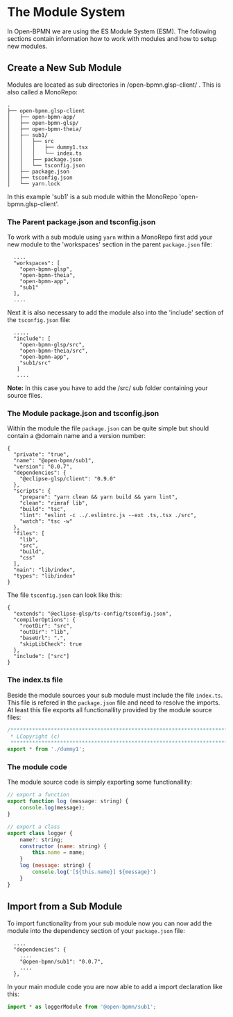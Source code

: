 # The Module System

In Open-BPMN we are using the ES Module System (ESM). The following sections contain information how to work with modules and how to setup new modules.


## Create a New Sub Module

Modules are located as sub directories in /open-bpmn.glsp-client/ . This is also called a MonoRepo:

	.
	├── open-bpmn.glsp-client
	│   ├── open-bpmn-app/
	│   ├── open-bpmn-glsp/
	│   ├── open-bpmn-theia/
	│   ├── sub1/
	│   │   ├── src
	│   │   │   ├── dummy1.tsx
	│   │   │   └── index.ts
	│   │   ├── package.json
	│   │   └── tsconfig.json		
	│   ├── package.json
	│   ├── tsconfig.json
	│   └── yarn.lock


In this example 'sub1' is a sub module within the MonoRepo 'open-bpmn.glsp-client'.


### The Parent package.json and tsconfig.json

To work with a sub module using `yarn` within a MonoRepo first add your new module to the 'workspaces' section in the parent `package.json` file:

	  ....
	  "workspaces": [
	    "open-bpmn-glsp",
	    "open-bpmn-theia",
	    "open-bpmn-app",
	    "sub1"
	  ],
	  ....

Next it is also necessary to add the module also into the 'include' section of the `tsconfig.json` file:

	  .....
	  "include": [
		"open-bpmn-glsp/src", 
		"open-bpmn-theia/src", 
		"open-bpmn-app",
		"sub1/src"
	   ]
	   ....

**Note:** In this case you have to add the /src/ sub folder containing your source files. 


### The Module package.json and tsconfig.json

Within the module the file `package.json` can be quite simple but should contain a @domain name and a version number:

	{
	  "private": "true",
	  "name": "@open-bpmn/sub1",
	  "version": "0.0.7",
	  "dependencies": {
	    "@eclipse-glsp/client": "0.9.0"
	  },
	  "scripts": {
	    "prepare": "yarn clean && yarn build && yarn lint",
	    "clean": "rimraf lib",
	    "build": "tsc",
	    "lint": "eslint -c ../.eslintrc.js --ext .ts,.tsx ./src",
	    "watch": "tsc -w"
	  },
	  "files": [
	    "lib",
	    "src",
	    "build",
	    "css"
	  ],
	  "main": "lib/index",
	  "types": "lib/index"
	}

The file `tsconfig.json` can look like this:

	{
	  "extends": "@eclipse-glsp/ts-config/tsconfig.json",
	  "compilerOptions": {
	    "rootDir": "src",
	    "outDir": "lib",
	    "baseUrl": ".",
	    "skipLibCheck": true
	  },
	  "include": ["src"]
	}

### The index.ts file

Beside the module sources your sub module must include the file `index.ts`. This file is refered in the `package.json` file and need to resolve the imports. At least this file exports all functionallity provided by the module source files:


````javascript
/********************************************************************************
 * LCopyright (c) 
 ********************************************************************************/
export * from './dummy1';
````


### The module code

The module source code is simply exporting some functionallity:


````javascript
// export a function
export function log (message: string) {
	console.log(message);
}

// export a class
export class logger {
	name?: string;
	constructor (name: string) {
		this.name = name;
	}
	log (message: string) {
		console.log('[${this.name}] ${message}')
	}
}	
````


## Import from a Sub Module

To import functionality from your sub module now you can now add the module into the dependency section of your `package.json` file:

	  ....
	  "dependencies": {
	    ....
	    "@open-bpmn/sub1": "0.0.7",
	    ....
	  },


In your main module code you are now able to add a import declaration like this:

````javascript
import * as loggerModule from '@open-bpmn/sub1';
````	
	